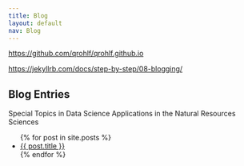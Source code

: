 ```yaml
---
title: Blog
layout: default
nav: Blog
---
```


https://github.com/qrohlf/qrohlf.github.io

https://jekyllrb.com/docs/step-by-step/08-blogging/

## Blog Entries
Special Topics in Data Science Applications in the Natural Resources Sciences





<ul>
  {% for post in site.posts %}
    <li>
      <a href="{{ post.url }}">{{ post.title }}</a>
    </li>
  {% endfor %}
</ul>